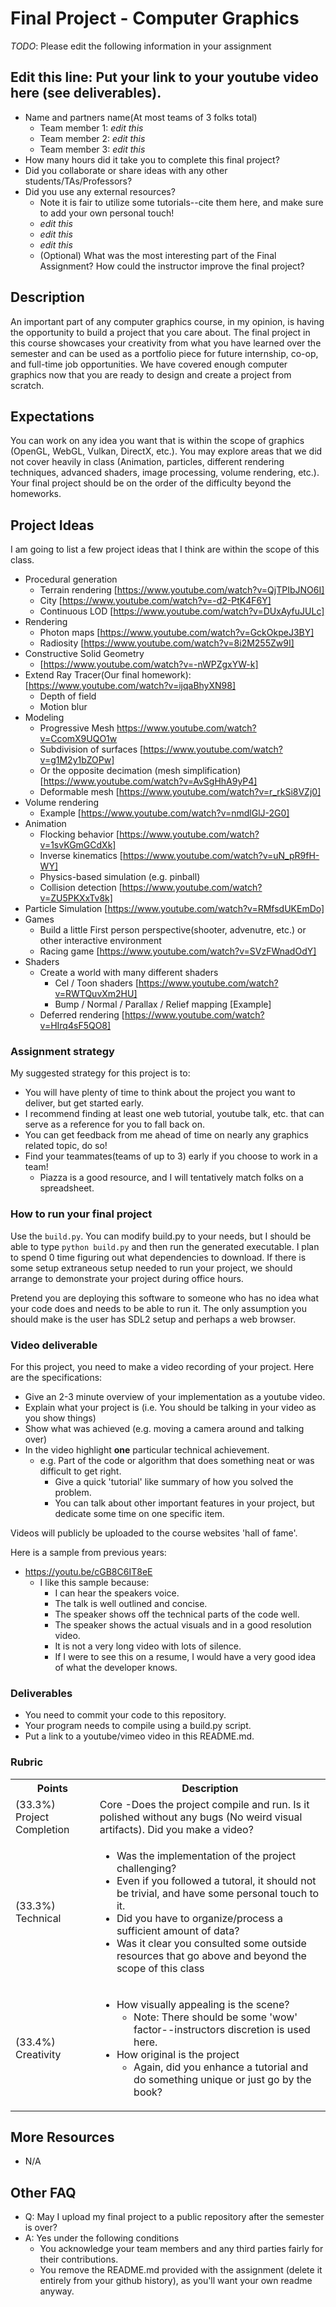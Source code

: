 # Final Project - Computer Graphics

*TODO*: Please edit the following information in your assignment

## Edit this line: Put your link to your youtube video here (see deliverables).

* Name and partners name(At most teams of 3 folks total)
  * Team member 1: *edit this*
  * Team member 2: *edit this*
  * Team member 3: *edit this*
* How many hours did it take you to complete this final project? 
* Did you collaborate or share ideas with any other students/TAs/Professors?
* Did you use any external resources? 
  * Note it is fair to utilize some tutorials--cite them here, and make sure to add your own personal touch!
  * *edit this*
  * *edit this*
  * *edit this*
  * (Optional) What was the most interesting part of the Final Assignment? How could the instructor improve the final project?
 
## Description

An important part of any computer graphics course, in my opinion, is having the opportunity to build a project that you care about. The final project in this course showcases your creativity from what you have learned over the semester and can be used as a portfolio piece for future internship, co-op, and full-time job opportunities.  We have covered enough computer graphics now that you are ready to design and create a project from scratch.
  
## Expectations

You can work on any idea you want that is within the scope of graphics (OpenGL, WebGL, Vulkan, DirectX, etc.). You may explore areas that we did not cover heavily in class (Animation, particles, different rendering techniques, advanced shaders, image processing, volume rendering, etc.).  Your final project should be on the order of the difficulty beyond the homeworks.  
## Project Ideas

I am going to list a few project ideas that I think are within the scope of this class.

* Procedural generation
  * Terrain rendering [https://www.youtube.com/watch?v=QjTPIbJNO6I]
  * City [https://www.youtube.com/watch?v=-d2-PtK4F6Y]
  * Continuous LOD [https://www.youtube.com/watch?v=DUxAyfuJULc]
* Rendering 
  * Photon maps [https://www.youtube.com/watch?v=GckOkpeJ3BY]
  * Radiosity [https://www.youtube.com/watch?v=8i2M255Zw9I]
* Constructive Solid Geometry
  * [https://www.youtube.com/watch?v=-nWPZgxYW-k]
* Extend Ray Tracer(Our final homework): [https://www.youtube.com/watch?v=ijqaBhyXN98]
  * Depth of field
  * Motion blur
* Modeling
  * Progressive Mesh https://www.youtube.com/watch?v=CcomX9UQO1w
  * Subdivision of surfaces [https://www.youtube.com/watch?v=g1M2y1bZOPw]
  * Or the opposite decimation (mesh simplification) [https://www.youtube.com/watch?v=AvSgHhA9yP4]
  * Deformable mesh [https://www.youtube.com/watch?v=r_rkSi8VZj0]
* Volume rendering
  * Example [https://www.youtube.com/watch?v=nmdlGlJ-2G0]
* Animation
  * Flocking behavior [https://www.youtube.com/watch?v=1svKGmGCdXk]
  * Inverse kinematics [https://www.youtube.com/watch?v=uN_pR9fH-WY]
  * Physics-based simulation (e.g. pinball)
  * Collision detection [https://www.youtube.com/watch?v=ZU5PKXxTv8k]
* Particle Simulation [https://www.youtube.com/watch?v=RMfsdUKEmDo]
* Games
  * Build a little First person perspective(shooter, advenutre, etc.) or other interactive environment
  * Racing game [https://www.youtube.com/watch?v=SVzFWnadOdY]
* Shaders
  * Create a world with many different shaders
    * Cel / Toon shaders [https://www.youtube.com/watch?v=RWTQuvXm2HU]
    * Bump / Normal / Parallax / Relief mapping [Example]
  * Deferred rendering [https://www.youtube.com/watch?v=HIrq4sF5QO8]

### Assignment strategy

My suggested strategy for this project is to:

* You will have plenty of time to think about the project you want to deliver, but get started early.
* I recommend finding at least one web tutorial, youtube talk, etc. that can serve as a reference for you to fall back on.
* You can get feedback from me ahead of time on nearly any graphics related topic, do so!
* Find your teammates(teams of up to 3) early if you choose to work in a team!
  * Piazza is a good resource, and I will tentatively match folks on a spreadsheet.
  
### How to run your final project

Use the `build.py`. You can modify build.py to your needs, but I should be able to type `python build.py` and then run the generated executable. I plan to spend 0 time figuring out what dependencies to download. If there is some setup extraneous setup needed to run your project, we should arrange to demonstrate your project during office hours.

Pretend you are deploying this software to someone who has no idea what your code does and needs to be able to run it. The only assumption you should make is the user has SDL2 setup and perhaps a web browser.

### Video deliverable

For this project, you need to make a video recording of your project. Here are the specifications:

- Give an 2-3 minute overview of your implementation as a youtube video.
- Explain what your project is (i.e. You should be talking in your video as you show things)
- Show what was achieved (e.g. moving a camera around and talking over) 
- In the video highlight **one** particular technical achievement.
  - e.g. Part of the code or algorithm that does something neat or was difficult to get right.
    - Give a quick 'tutorial' like summary of how you solved the problem.
    - You can talk about other important features in your project, but dedicate some time on one specific item.
    
Videos will publicly be uploaded to the course websites 'hall of fame'.

Here is a sample from previous years:

- https://youtu.be/cGB8C6IT8eE
  - I like this sample because:
    - I can hear the speakers voice.
    - The talk is well outlined and concise.
    - The speaker shows off the technical parts of the code well.
    - The speaker shows the actual visuals and in a good resolution video.
    - It is not a very long video with lots of silence.
    - If I were to see this on a resume, I would have a very good idea of what the developer knows.

### Deliverables

* You need to commit your code to this repository.
* Your program needs to compile using a build.py script.
* Put a link to a youtube/vimeo video in this README.md.

### Rubric

<table>
  <tbody>
    <tr>
      <th>Points</th>
      <th align="center">Description</th>
    </tr>
    <tr>
      <td>(33.3%) Project Completion</td>
      <td align="left">Core -Does the project compile and run. Is it polished without any bugs (No weird visual artifacts). Did you make a video?</td>
    </tr>
    <tr>
      <td>(33.3%) Technical</td>
      <td align="left"><ul><li>Was the implementation of the project challenging?</li><li>Even if you followed a tutoral, it should not be trivial, and have some personal touch to it.</li><li>Did you have to organize/process a sufficient amount of data?</li><li>Was it clear you consulted some outside resources that go above and beyond the scope of this class</li></ul></td>
    </tr>
    <tr>
      <td>(33.4%) Creativity</td>
      <td align="left"><ul><li>How visually appealing is the scene?<ul><li>Note: There should be some 'wow' factor--instructors discretion is used here.</li></ul></li><li>How original is the project<ul><li>Again, did you enhance a tutorial and do something unique or just go by the book?</li></ul></li></ul></td>
    </tr>
  </tbody>
</table>
    
## More Resources

* N/A

## Other FAQ

- Q: May I upload my final project to a public repository after the semester is over?
- A: Yes under the following conditions
  - You acknowledge your team members and any third parties fairly for their contributions.
  - You remove the README.md provided with the assignment (delete it entirely from your github history), as you'll want your own readme anyway.
